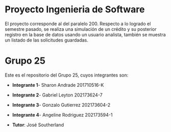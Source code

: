 # Proyecto Ingenieria de Software
El proyecto corresponde al del paralelo 200. Respecto a lo logrado el semestre pasado, se realiza una simulación de un crédito y su posterior registro en la base de datos usando un usuario analista, también se muestra un listado de las solicitudes guardadas.


# Grupo 25
Este es el repositorio del Grupo 25, cuyos integrantes son:
* **Integrante 1**- Sharon Andrade 201710516-K
* **Integrante 2**- Gabriel Leyton 202173624-7
* **Integrante 3**- Gonzalo Gutierrez  202173604-2
* **Integrante 4**- Angeline Rodriguez  202173594-1

* **Tutor**: José Southerland
